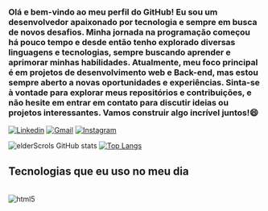 ### Olá e bem-vindo ao meu perfil do GitHub! Eu sou um desenvolvedor apaixonado por tecnologia e sempre em busca de novos desafios. Minha jornada na programação começou há pouco tempo e desde então tenho explorado diversas linguagens e tecnologias, sempre buscando aprender e aprimorar minhas habilidades. Atualmente, meu foco principal é em projetos de desenvolvimento web e Back-end, mas estou sempre aberto a novas oportunidades e experiências. Sinta-se à vontade para explorar meus repositórios e contribuições, e não hesite em entrar em contato para discutir ideias ou projetos interessantes. Vamos construir algo incrível juntos!😄

[![Linkedin](https://img.shields.io/badge/LinkedIn-0077B5?style=for-the-badge&logo=linkedin&logoColor=white)](https://www.linkedin.com/in/welderc)
[![Gmail](https://img.shields.io/badge/Gmail-D14836?style=for-the-badge&logo=gmail&logoColor=white)](mailto:cmp.1a.welder.carlos53@gmail.com)
[![Instagram](https://img.shields.io/badge/Instagram-E4405F?style=for-the-badge&logo=instagram&logoColor=white)](https://instagram.com/elderscrols3?igshid=YmMyMTA2M2Y=)

![elderScrols GitHub stats](https://github-readme-stats.vercel.app/api?username=elderScrols&show_icons=true&theme=transparent)
[![Top Langs](https://github-readme-stats.vercel.app/api/top-langs/?username=elderScrols&layout=compact&theme=transparent)](https://github.com/anuraghazra/github-readme-stats)

## Tecnologias que eu uso no meu dia

<div style="display: inline_block"><br/>
   <img align="center"alt="html5" src="https://img.shields.io/badge/HTML5-E34F26?style=for-the-badge&logo=html5&logoColor=white" />
